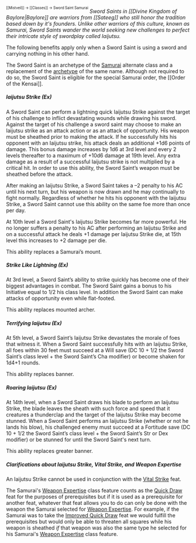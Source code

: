 <sup><sup>[[Mistveil]] → [[Classes]] → Sword Saint Samurai</sup></sup>
*Sword Saints in [[Divine Kingdom of Baylore|Baylore]] are warriors from [[Sateeg]] who still honor the tradition based down by it's founders. Unlike other warriors of this culture, known as Samurai, Sword Saints wander the world seeking new challenges to perfect their intricate style of swordplay called Iaijutsu.* 

The following benefits apply only when a Sword Saint is using a sword and carrying nothing in his other hand.

The Sword Saint is an archetype of the [Samurai](https://www.d20pfsrd.com/alternate-classes/samurai) alternate class and a replacement of the [archetype](https://www.d20pfsrd.com/classes/alternate-classes/samurai/archetypes/paizo-samurai-archetypes/sword-saint/) of the same name. Although not required to do so, the Sword Saint is eligible for the special Samurai order, the [[Order of the Kensai]].
<br>
##### Iaijutsu Strike (Ex)
A Sword Saint can perform a lightning quick Iaijutsu Strike against the target of his challenge to inflict devastating wounds while drawing his sword. Against the target of his challenge a sword saint may choose to make an Iaijutsu strike as an attack action or as an attack of opportunity. His weapon must be sheathed prior to making the attack. If he successfully hits his opponent with an Iaijutsu strike, his attack deals an additional +1d6 points of damage. This bonus damage increases by 1d6 at 3rd level and every 2 levels thereafter to a maximum of +10d6 damage at 19th level. Any extra damage as a result of a successful Iaijutsu strike is not multiplied by a critical hit. In order to use this ability, the Sword Saint’s weapon must be sheathed before the attack.

After making an Iaijutsu Strike, a Sword Saint takes a –2 penalty to his AC until his next turn, but his weapon is now drawn and he may continually to fight normally. Regardless of whether he hits his opponent with the Iaijutsu Strike, a Sword Saint cannot use this ability on the same foe more than once per day.

At 10th level a Sword Saint's Iaijutsu Strike becomes far more powerful. He no longer suffers a penalty to his AC after performing an Iaijutsu Strike and on a successful attack he deals +1 damage per Iaijutsu Strike die, at 15th level this increases to +2 damage per die.

This ability replaces a Samurai’s mount.
<br>
##### Strike Like Lightning (Ex)
At 3rd level, a Sword Saint’s ability to strike quickly has become one of their biggest advantages in combat. The Sword Saint gains a bonus to his Initiative equal to 1/2 his class level. In addition the Sword Saint can make attacks of opportunity even while flat-footed.

This ability replaces mounted archer. 
<br>
##### Terrifying Iaijutsu (Ex)
At 5th level, a Sword Saint’s Iaijutsu Strike devastates the morale of foes that witness it. When a Sword Saint successfully hits with an Iaijutsu Strike, all foes within 30 feet must succeed at a Will save (DC 10 + 1/2 the Sword Saint’s class level + the Sword Saint’s Cha modifier) or become shaken for 1d4+1 rounds.

This ability replaces banner. 
<br>
##### Roaring Iaijutsu (Ex)
At 14th level, when a Sword Saint draws his blade to perform an Iaijutsu Strike, the blade leaves the sheath with such force and speed that it creatures a thunderclap and the target of the Iaijutsu Strike may become stunned. When a Sword Saint performs an Iaijutsu Strike (whether or not he lands his blow), his challenged enemy must succeed at a Fortitude save (DC 10 + 1/2 the Sword Saint’s class level + the Sword Saint’s Str or Dex modifier) or be stunned for until the Sword Saint's next turn.

This ability replaces greater banner. 
<br>
##### Clarifications about Iaijutsu Strike, Vital Strike, and Weapon Expertise

An Iaijutsu Strike cannot be used in conjunction with the [Vital Strike](https://www.d20pfsrd.com/feats/combat-feats/vital-strike-combat/) feat.

The Samurai's [Weapon Expertise](https://www.d20pfsrd.com/classes/alternate-classes/Samurai/#Weapon_Expertise_Ex) class feature counts as the [Quick Draw](https://www.d20pfsrd.com/feats/combat-feats/quick-draw-combat) feat for the purposes of prerequisites but if it is used as a prerequisite for another feat, whatever that feat allows you to do can only be done with the weapon the Samurai selected for [Weapon Expertise](https://www.d20pfsrd.com/classes/alternate-classes/Samurai/#Weapon_Expertise_Ex). For example, if the Samurai was to take the [Improved Quick Draw](https://www.d20pfsrd.com/alternative-rule-systems/path-of-war/feats/improved-quick-draw-combat/) feat we would fulfill the prerequisites but would only be able to threaten all squares while his weapon is sheathed _if_ that weapon was also the same type he selected for his Samurai's [Weapon Expertise](https://www.d20pfsrd.com/classes/alternate-classes/Samurai/#Weapon_Expertise_Ex) class feature.